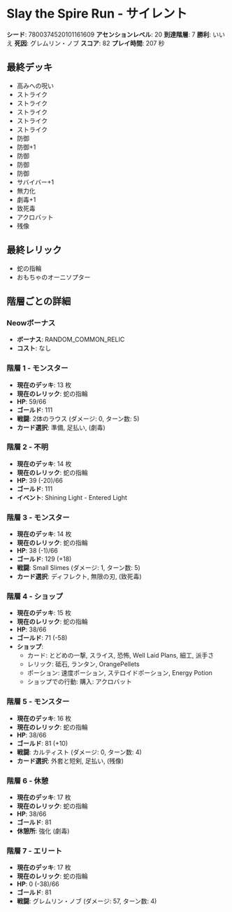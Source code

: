# Slay the Spire Run - サイレント

**シード**: 7800374520101161609
**アセンションレベル**: 20
**到達階層**: 7
**勝利**: いいえ
**死因**: グレムリン・ノブ
**スコア**: 82
**プレイ時間**: 207 秒

## 最終デッキ
- 高みへの呪い
- ストライク
- ストライク
- ストライク
- ストライク
- ストライク
- 防御
- 防御+1
- 防御
- 防御
- 防御
- サバイバー+1
- 無力化
- 劇毒+1
- 致死毒
- アクロバット
- 残像

## 最終レリック
- 蛇の指輪
- おもちゃのオーニソプター

## 階層ごとの詳細

### Neowボーナス
- **ボーナス**: RANDOM_COMMON_RELIC
- **コスト**: なし

### 階層 1 - モンスター
- **現在のデッキ**: 13 枚
- **現在のレリック**: 蛇の指輪
- **HP**: 59/66
- **ゴールド**: 111
- **戦闘**: 2体のラウス (ダメージ: 0, ターン数: 5)
- **カード選択**: 準備, 足払い, (劇毒)

### 階層 2 - 不明
- **現在のデッキ**: 14 枚
- **現在のレリック**: 蛇の指輪
- **HP**: 39 (-20)/66
- **ゴールド**: 111
- **イベント**: Shining Light - Entered Light

### 階層 3 - モンスター
- **現在のデッキ**: 14 枚
- **現在のレリック**: 蛇の指輪
- **HP**: 38 (-1)/66
- **ゴールド**: 129 (+18)
- **戦闘**: Small Slimes (ダメージ: 1, ターン数: 5)
- **カード選択**: ディフレクト, 無限の刃, (致死毒)

### 階層 4 - ショップ
- **現在のデッキ**: 15 枚
- **現在のレリック**: 蛇の指輪
- **HP**: 38/66
- **ゴールド**: 71 (-58)
- **ショップ**:
  - カード: とどめの一撃, スライス, 恐怖, Well Laid Plans, 細工, 派手さ
  - レリック: 砥石, ランタン, OrangePellets
  - ポーション: 速度ポーション, ステロイドポーション, Energy Potion
  - ショップでの行動: 購入: アクロバット

### 階層 5 - モンスター
- **現在のデッキ**: 16 枚
- **現在のレリック**: 蛇の指輪
- **HP**: 38/66
- **ゴールド**: 81 (+10)
- **戦闘**: カルティスト (ダメージ: 0, ターン数: 4)
- **カード選択**: 外套と短剣, 足払い, (残像)

### 階層 6 - 休憩
- **現在のデッキ**: 17 枚
- **現在のレリック**: 蛇の指輪
- **HP**: 38/66
- **ゴールド**: 81
- **休憩所**: 強化 (劇毒)

### 階層 7 - エリート
- **現在のデッキ**: 17 枚
- **現在のレリック**: 蛇の指輪
- **HP**: 0 (-38)/66
- **ゴールド**: 81
- **戦闘**: グレムリン・ノブ (ダメージ: 57, ターン数: 4)
